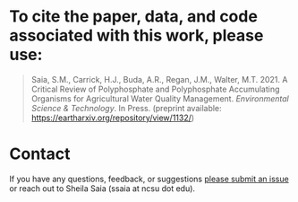 # To cite the paper, data, and code associated with this work, please use:

> Saia, S.M., Carrick, H.J., Buda, A.R., Regan, J.M., Walter, M.T. 2021. A Critical Review of Polyphosphate and Polyphosphate Accumulating Organisms for Agricultural Water Quality Management. *Environmental Science & Technology*. In Press. (preprint available: https://eartharxiv.org/repository/view/1132/)

# Contact
If you have any questions, feedback, or suggestions [please submit an issue](https://github.com/sheilasaia/paper-pao-review/issues) or reach out to Sheila Saia (ssaia at ncsu dot edu).
